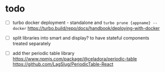 # todo

- [ ] turbo docker deployment - standalone and `turbo prune {appname} --docker` <https://turbo.build/repo/docs/handbook/deploying-with-docker>
- [ ] split libraries into smart and display? to have stateful components treated separately


- [ ] add ther periodic table library
https://www.npmjs.com/package/@celadora/periodic-table
https://github.com/LagSlug/PeriodicTable-React

